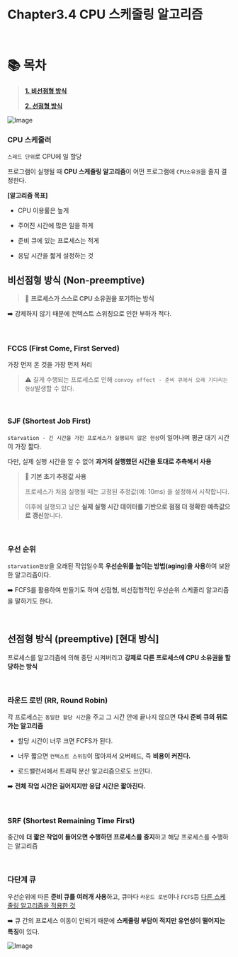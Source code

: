 # Chapter3.4 CPU 스케줄링 알고리즘

<br>

# 📚 목차

> **[1. 비선점형 방식](#비선점형-방식-non-preemptive)**
>
> **[2. 선점형 방식](#선점형-방식-preemptive-현대-방식)**
>

![Image](https://github.com/user-attachments/assets/4b8bf7ef-47d1-4edc-9ed8-e08cf209fa11)

### **CPU 스케줄러**

`스레드 단위`로 CPU에 일 할당 

프로그램이 실행될 때 **CPU 스케줄링 알고리즘**이 어떤 프로그램에 `CPU소유권`을 줄지 결정한다. 

**[알고리즘 목표]**

- CPU 이용률은 높게


- 주어진 시간에 많은 일을 하게


- 준비 큐에 있는 프로세스는 적게


- 응답 시간을 짧게 설정하는 것


## 비선점형 방식 (Non-preemptive)

> 📌 **프로세스가 스스로  CPU 소유권을 포기하는 방식**

➡️ 강제하지 않기 때문에  컨텍스트 스위칭으로 인한 부하가 적다. 

<br>

### FCCS (First Come, First Served)

가장 먼저 온 것을 가장 먼저 처리 

> ⚠️ 길게 수행되는 프로세스로 인해 `convoy effect - 준비 큐에서 오래 기다리는 현상`발생할 수 있다. 

<br>

### SJF (Shortest Job First)

`starvation - 긴 시간을 가진 프로세스가 실행되지 않은 현상`이 일어나며 평균 대기 시간이 가장 짧다. 

다만, 실제 실행 시간을 알 수 없어 **과거의 실행했던 시간을 토대로 추측해서 사용**

> **🔎 기본 초기 추정값 사용**
> 
> 프로세스가 처음 실행될 때는 고정된 추정값(예: 10ms) 을 설정해서 시작합니다.
>
> 이후에 실행되고 남은 **실제 실행 시간 데이터를 기반으로 점점 더 정확한 예측값으로 갱신**합니다.

<br>

### 우선 순위 

`starvation현상`을 오래된 작업일수록 **우선순위를 높이는 방법(aging)을 사용**하여 보완한 알고리즘이다. 

➡️ FCFS를 활용하여 만들기도 하며 선점형, 비선점형적인 우선순위 스케줄리 알고리즘을 말하기도 한다. 


<br>


##  선점형 방식 (preemptive) [현대 방식]

프로세스를 알고리즘에 의해 중단 시켜버리고 **강제로 다른 프로세스에 CPU 소유권을 할당하는 방식**

<br>

### 라운드 로빈 (RR, Round Robin)

각 프로세스는 `동일한 할당 시간`을 주고 그 시간 안에 끝나지 않으면 **다시 준비 큐의 뒤로 가는 알고리즘** 

- 할당 시간이 너무 크면 FCFS가 된다. 


- 너무 짧으면 `컨텍스트 스위칭`이 많아져서 오버헤드, 즉 **비용이 커진다.** 


- 로드밸런서에서 트래픽 분산 알고리즘으로도 쓰인다. 

 ➡️ **전체 작업 시간은 길어지지만 응답 시간은 짧아진다.** 


<br>

### SRF (Shortest Remaining Time First)

중간에 **더 짧은 작업이 들어오면 수행하던 프로세스를 중지**하고 해당 프로세스를 수행하는 알고리즘 

<br>

### 다단계 큐

우선순위에 따른 **준비 큐를 여러개 사용**하고, 큐마다 `라운드 로빈`이나 `FCFS`등 <ins>다른 스케줄링 알고리즘을 적용한 것 

➡️ 큐 간의 프로세스 이동이 안되기 때문에 **스케줄링 부담이 적지만 유연성이 떨어지는 특징**이 있다. 


![Image](https://github.com/user-attachments/assets/93c3365e-ba91-4d55-82d2-593ccd3dad07)